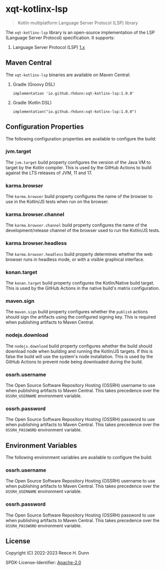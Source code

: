 # xqt-kotlinx-lsp
> Kotlin multiplatform Language Server Protocol (LSP) library

The `xqt-kotlinx-lsp` library is an open-source implementation of the LSP
(Language Server Protocol) specification. It supports:
1. Language Server Protocol (LSP)
   [1.x](https://github.com/microsoft/language-server-protocol/blob/main/versions/protocol-1-x.md)

## Maven Central
The `xqt-kotlinx-lsp` binaries are available on Maven Central:

1. Gradle (Groovy DSL)
   ```
   implementation 'io.github.rhdunn:xqt-kotlinx-lsp:1.0.0'
   ```

2. Gradle (Kotlin DSL)
   ```
   implementation("io.github.rhdunn:xqt-kotlinx-lsp:1.0.0")
   ```

## Configuration Properties
The following configuration properties are available to configure the build:

### jvm.target
The `jvm.target` build property configures the version of the Java VM to target
by the Kotlin compiler. This is used by the GitHub Actions to build against the
LTS releases of JVM, 11 and 17.

### karma.browser
The `karma.browser` build property configures the name of the browser to use in
the Kotlin/JS tests when run on the browser.

### karma.browser.channel
The `karma.browser.channel` build property configures the name of the
development/release channel of the browser used to run the Kotlin/JS tests.

### karma.browser.headless
The `karma.browser.headless` build property determines whether the web browser
runs in headless mode, or with a visible graphical interface.

### konan.target
The `konan.target` build property configures the Kotlin/Native build target.
This is used by the GitHub Actions in the native build's matrix configuration.

### maven.sign
The `maven.sign` build property configures whether the `publish` actions should
sign the artifacts using the configured signing key. This is required when
publishing artifacts to Maven Central.

### nodejs.download
The `nodejs.download` build property configures whether the build should
download node when building and running the Kotlin/JS targets. If this is false
the build will use the system's node installation. This is used by the GitHub
Actions to prevent node being downloaded during the build.

### ossrh.username
The Open Source Software Repository Hosting (OSSRH) username to use when
publishing artifacts to Maven Central. This takes precedence over the
`OSSRH_USERNAME` environment variable.

### ossrh.password
The Open Source Software Repository Hosting (OSSRH) password to use when
publishing artifacts to Maven Central. This takes precedence over the
`OSSRH_PASSWORD` environment variable.

## Environment Variables
The following environment variables are available to configure the build:

### ossrh.username
The Open Source Software Repository Hosting (OSSRH) username to use when
publishing artifacts to Maven Central. This takes precedence over the
`OSSRH_USERNAME` environment variable.

### ossrh.password
The Open Source Software Repository Hosting (OSSRH) password to use when
publishing artifacts to Maven Central. This takes precedence over the
`OSSRH_PASSWORD` environment variable.

## License
Copyright (C) 2022-2023 Reece H. Dunn

SPDX-License-Identifier: [Apache-2.0](LICENSE)
